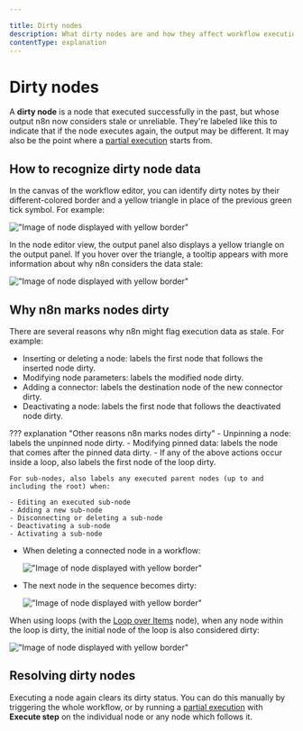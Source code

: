 ```yaml
---

title: Dirty nodes
description: What dirty nodes are and how they affect workflow execution.
contentType: explanation
---
```


# Dirty nodes

A **dirty node** is a node that executed successfully in the past, but whose output n8n now considers stale or unreliable. They're labeled like this to indicate that if the node executes again, the output may be different. It may also be the point where a [partial execution](/workflows/executions/manual-partial-and-production-executions.md#partial-executions) starts from.

## How to recognize dirty node data

In the canvas of the workflow editor, you can identify dirty notes by their different-colored border and a yellow triangle in place of the previous green tick symbol. For example:

!["Image of node displayed with yellow border"](/_images/workflows/executions/dirty-node-canvas.png)

In the node editor view, the output panel also displays a yellow triangle on the output panel. If you hover over the triangle, a tooltip appears with more information about why n8n considers the data stale:

!["Image of node displayed with yellow border"](/_images/workflows/executions/dirty-node-editor.png)

## Why n8n marks nodes dirty

There are several reasons why n8n might flag execution data as stale. For example:

- Inserting or deleting a node: labels the first node that follows the inserted node dirty.
- Modifying node parameters: labels the modified node dirty.
- Adding a connector: labels the destination node of the new connector dirty.
- Deactivating a node: labels the first node that follows the deactivated node dirty.

??? explanation "Other reasons n8n marks nodes dirty"
    - Unpinning a node: labels the unpinned node dirty.
    - Modifying pinned data: labels the node that comes after the pinned data dirty.
    - If any of the above actions occur inside a loop, also labels the first node of the loop dirty.

    For sub-nodes, also labels any executed parent nodes (up to and including the root) when:

    - Editing an executed sub-node
    - Adding a new sub-node
    - Disconnecting or deleting a sub-node
    - Deactivating a sub-node
    - Activating a sub-node

<div class="grid cards" markdown>

-   When deleting a connected node in a workflow:

    !["Image of node displayed with yellow border"](/_images/workflows/executions/dirty-before.png)

-   The next node in the sequence becomes dirty:

    !["Image of node displayed with yellow border"](/_images/workflows/executions/dirty-after.png)

</div>

When using loops (with the [Loop over Items](/integrations/builtin/core-nodes/n8n-nodes-base.splitinbatches.md) node), when any node within the loop is dirty, the initial node of the loop is also considered dirty:

!["Image of node displayed with yellow border"](/_images/workflows/executions/dirty-loop.png)

## Resolving dirty nodes

Executing a node again clears its dirty status. You can do this manually by triggering the whole workflow, or by running a [partial execution](/workflows/executions/manual-partial-and-production-executions.md#partial-executions) with **Execute step** on the individual node or any node which follows it.
